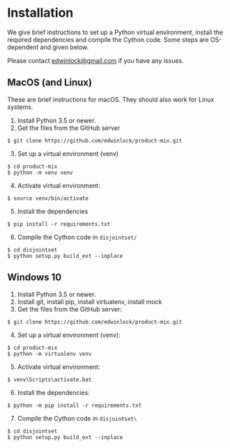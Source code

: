 # Installation
We give brief instructions to set up a Python virtual environment, install the required dependencies and compile the Cython code.
Some steps are OS-dependent and given below.

Please contact edwinlock@gmail.com if you have any issues.

## MacOS (and Linux)
These are brief instructions for macOS. They should also work for Linux systems.

1. Install Python 3.5 or newer.
2. Get the files from the GitHub server
```console
$ git clone https://github.com/edwinlock/product-mix.git
```
3. Set up a virtual environment (venv)
```console
$ cd product-mix
$ python -m venv venv
```
4. Activate virtual environment:
```console
$ source venv/bin/activate
```
5. Install the dependencies
```console
$ pip install -r requirements.txt
```
6. Compile the Cython code in `disjointset/`
```console
$ cd disjointset
$ python setup.py build_ext --inplace
```

## Windows 10

1. Install Python 3.5 or newer.
2. Install git, install pip, install virtualenv, install mock
3. Get the files from the GitHub server:
```console
$ git clone https://github.com/edwinlock/product-mix.git
```
4. Set up a virtual environment (venv):
```console
$ cd product-mix
$ python -m virtualenv venv
```
5. Activate virtual environment:
```console
$ venv\Scripts\activate.bat
```
6. Install the dependencies:
```console
$ python -m pip install -r requirements.txt
```
7. Compile the Cython code in `disjointset\`
```console
$ cd disjointset
$ python setup.py build_ext --inplace
```
